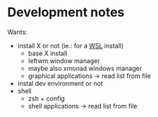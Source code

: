 # Development notes

Wants:
- install X or not (ie.: for a [WSL](https://docs.microsoft.com/en-us/windows/wsl/) install)
  - base X install
  - leftwm window manager
  - maybe also xmonad windows manager
  - graphical applications -> read list from file
- instal dev environment or not
- shell
  - zsh + config
  - shell applications -> read list from file
